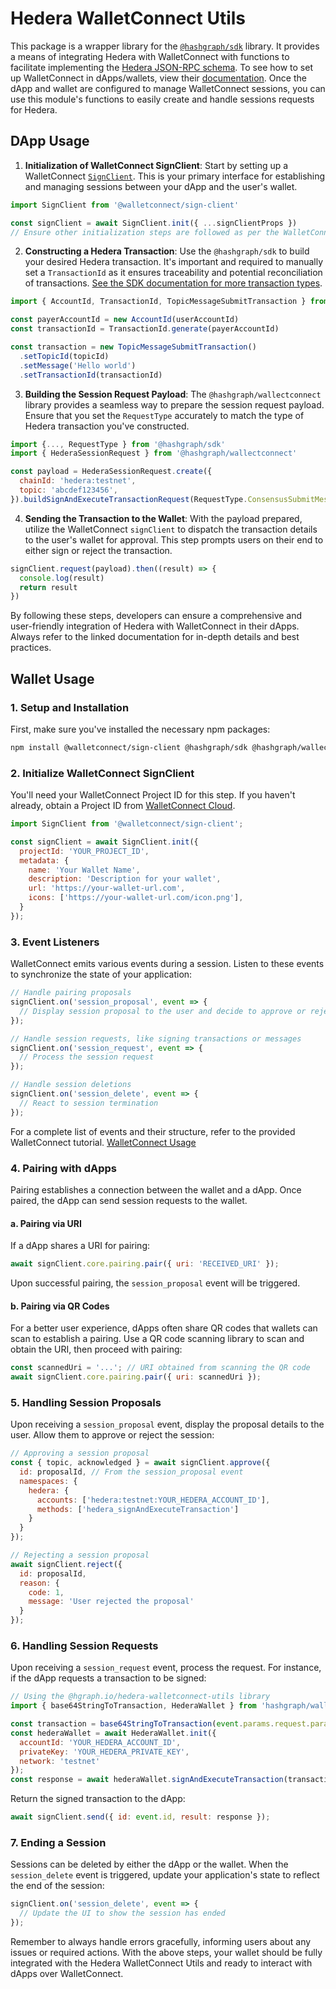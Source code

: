 # Hedera WalletConnect Utils

This package is a wrapper library for the [`@hashgraph/sdk`](https://www.npmjs.com/package/@hashgraph/sdk) library. It provides a means of integrating Hedera with WalletConnect with functions to facilitate implementing the [Hedera JSON-RPC schema](https://specs.walletconnect.com/2.0/blockchain-rpc/everscale-rpc). To see how to set up WalletConnect in dApps/wallets, view their [documentation](https://docs.walletconnect.com/2.0/). Once the dApp and wallet are configured to manage WalletConnect sessions, you can use this module's functions to easily create and handle sessions requests for Hedera.


## DApp Usage

1. **Initialization of WalletConnect SignClient**: Start by setting up a WalletConnect [`SignClient`](https://docs.walletconnect.com/2.0/api/sign/dapp-usage). This is your primary interface for establishing and managing sessions between your dApp and the user's wallet.

```js
import SignClient from '@walletconnect/sign-client'

const signClient = await SignClient.init({ ...signClientProps })
// Ensure other initialization steps are followed as per the WalletConnect documentation.
```

2. **Constructing a Hedera Transaction**: Use the `@hashgraph/sdk` to build your desired Hedera transaction. It's important and required to manually set a `TransactionId` as it ensures traceability and potential reconciliation of transactions. [See the SDK documentation for more transaction types](https://docs.hedera.com/hedera/sdks-and-apis/sdks/transactions).

```js
import { AccountId, TransactionId, TopicMessageSubmitTransaction } from '@hashgraph/sdk'

const payerAccountId = new AccountId(userAccountId)
const transactionId = TransactionId.generate(payerAccountId)

const transaction = new TopicMessageSubmitTransaction()
  .setTopicId(topicId)
  .setMessage('Hello world')
  .setTransactionId(transactionId)
```

3. **Building the Session Request Payload**: The `@hashgraph/wallectconnect` library provides a seamless way to prepare the session request payload. Ensure that you set the `RequestType` accurately to match the type of Hedera transaction you've constructed.

```js
import {..., RequestType } from '@hashgraph/sdk'
import { HederaSessionRequest } from '@hashgraph/wallectconnect'

const payload = HederaSessionRequest.create({
  chainId: 'hedera:testnet',
  topic: 'abcdef123456',
}).buildSignAndExecuteTransactionRequest(RequestType.ConsensusSubmitMessage, transaction)
```

4. **Sending the Transaction to the Wallet**: With the payload prepared, utilize the WalletConnect `signClient` to dispatch the transaction details to the user's wallet for approval. This step prompts users on their end to either sign or reject the transaction.

```js
signClient.request(payload).then((result) => {
  console.log(result)
  return result
})
```

By following these steps, developers can ensure a comprehensive and user-friendly integration of Hedera with WalletConnect in their dApps. Always refer to the linked documentation for in-depth details and best practices.

## Wallet Usage

### 1. Setup and Installation

First, make sure you've installed the necessary npm packages:

```bash
npm install @walletconnect/sign-client @hashgraph/sdk @hashgraph/wallectconnect
```


### 2. Initialize WalletConnect SignClient

You'll need your WalletConnect Project ID for this step. If you haven't already, obtain a Project ID from [WalletConnect Cloud](https://cloud.walletconnect.com/app).

```javascript
import SignClient from '@walletconnect/sign-client';

const signClient = await SignClient.init({
  projectId: 'YOUR_PROJECT_ID',
  metadata: {
    name: 'Your Wallet Name',
    description: 'Description for your wallet',
    url: 'https://your-wallet-url.com',
    icons: ['https://your-wallet-url.com/icon.png'],
  }
});
```

### 3. Event Listeners

WalletConnect emits various events during a session. Listen to these events to synchronize the state of your application:

```javascript
// Handle pairing proposals
signClient.on('session_proposal', event => {
  // Display session proposal to the user and decide to approve or reject
});

// Handle session requests, like signing transactions or messages
signClient.on('session_request', event => {
  // Process the session request
});

// Handle session deletions
signClient.on('session_delete', event => {
  // React to session termination
});
```

For a complete list of events and their structure, refer to the provided WalletConnect tutorial. [WalletConnect Usage](https://docs.walletconnect.com/2.0/api/auth/wallet-usage)

### 4. Pairing with dApps

Pairing establishes a connection between the wallet and a dApp. Once paired, the dApp can send session requests to the wallet.

#### a. Pairing via URI

If a dApp shares a URI for pairing:

```javascript
await signClient.core.pairing.pair({ uri: 'RECEIVED_URI' });
```

Upon successful pairing, the `session_proposal` event will be triggered.

#### b. Pairing via QR Codes

For a better user experience, dApps often share QR codes that wallets can scan to establish a pairing. Use a QR code scanning library to scan and obtain the URI, then proceed with pairing:

```javascript
const scannedUri = '...'; // URI obtained from scanning the QR code
await signClient.core.pairing.pair({ uri: scannedUri });
```

### 5. Handling Session Proposals

Upon receiving a `session_proposal` event, display the proposal details to the user. Allow them to approve or reject the session:

```javascript
// Approving a session proposal
const { topic, acknowledged } = await signClient.approve({
  id: proposalId, // From the session_proposal event
  namespaces: {
    hedera: {
      accounts: ['hedera:testnet:YOUR_HEDERA_ACCOUNT_ID'],
      methods: ['hedera_signAndExecuteTransaction']
    }
  }
});

// Rejecting a session proposal
await signClient.reject({
  id: proposalId,
  reason: {
    code: 1,
    message: 'User rejected the proposal'
  }
});
```

### 6. Handling Session Requests

Upon receiving a `session_request` event, process the request. For instance, if the dApp requests a transaction to be signed:

```javascript
// Using the @hgraph.io/hedera-walletconnect-utils library
import { base64StringToTransaction, HederaWallet } from 'hashgraph/walletconnect';

const transaction = base64StringToTransaction(event.params.request.params);
const hederaWallet = await HederaWallet.init({
  accountId: 'YOUR_HEDERA_ACCOUNT_ID',
  privateKey: 'YOUR_HEDERA_PRIVATE_KEY',
  network: 'testnet'
});
const response = await hederaWallet.signAndExecuteTransaction(transaction);
```

Return the signed transaction to the dApp:

```javascript
await signClient.send({ id: event.id, result: response });
```

### 7. Ending a Session

Sessions can be deleted by either the dApp or the wallet. When the `session_delete` event is triggered, update your application's state to reflect the end of the session:

```javascript
signClient.on('session_delete', event => {
  // Update the UI to show the session has ended
});
```

Remember to always handle errors gracefully, informing users about any issues or required actions. With the above steps, your wallet should be fully integrated with the Hedera WalletConnect Utils and ready to interact with dApps over WalletConnect.

